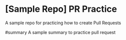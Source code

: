 # [Sample Repo] PR Practice
A sample repo for practicing how to create Pull Requests

#summary
A sample summary to practice pull request
